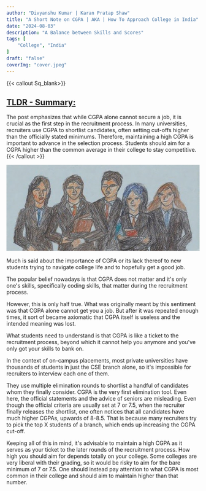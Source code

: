 ```yaml
---
author: "Divyanshu Kumar | Karan Pratap Shaw"
title: "A Short Note on CGPA | AKA | How To Approach College in India"
date: "2024-08-03"
description: "A Balance between Skills and Scores"
tags: [
    "College", "India"
]
draft: "false"
coverImg: "cover.jpeg"
---
```


{{< callout Sq_blank>}}
## <u>TLDR - Summary:</u>

The post emphasizes that while CGPA alone cannot secure a job, it is crucial as the first step in the recruitment process. In many universities, recruiters use CGPA to shortlist candidates, often setting cut-offs higher than the officially stated minimums. Therefore, maintaining a high CGPA is important to advance in the selection process. Students should aim for a CGPA higher than the common average in their college to stay competitive.
{{< /callout >}}

![Image](cover.jpeg)

Much is said about the importance of CGPA or its lack thereof to new students trying to navigate college life and to hopefully get a good job.

The popular belief nowadays is that CGPA does not matter and it's only one's skills, specifically coding skills, that matter during the recruitment process.

However, this is only half true. What was originally meant by this sentiment was that CGPA alone cannot get you a job. But after it was repeated enough times, it sort of became axiomatic that CGPA itself is useless and the intended meaning was lost.

What students need to understand is that CGPA is like a ticket to the recruitment process, beyond which it cannot help you anymore and you've only got your skills to bank on.

In the context of on-campus placements, most private universities have thousands of students in just the CSE branch alone, so it's impossible for recruiters to interview each one of them.

They use multiple elimination rounds to shortlist a handful of candidates whom they finally consider. CGPA is the very first elimination tool. Even here, the official statements and the advice of seniors are misleading. Even though the official criteria are usually set at 7 or 7.5, when the recruiter finally releases the shortlist, one often notices that all candidates have much higher CGPAs, upwards of 8-8.5. That is because many recruiters try to pick the top X students of a branch, which ends up increasing the CGPA cut-off.

Keeping all of this in mind, it's advisable to maintain a high CGPA as it serves as your ticket to the later rounds of the recruitment process. How high you should aim for depends totally on your college. Some colleges are very liberal with their grading, so it would be risky to aim for the bare minimum of 7 or 7.5. One should instead pay attention to what CGPA is most common in their college and should aim to maintain higher than that number.
